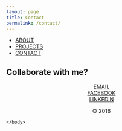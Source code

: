 ```yaml
---
layout: page
title: Contact
permalink: /contact/
---
```

<html>

<ul>
  <li><a class="active" href="http://rhearamakrishnan.com">ABOUT</a></li>
  <li><a href="http://rhearamakrishnan.com/projects">PROJECTS</a></li>
  <li><a href="http://rhearamakrishnan.com/contact">CONTACT</a></li>
</ul>

  <body>

<section>


<h2>Collaborate with me?</h2>
<p>

<center>
<a href="mailto:reramakrishnan@gmail.com?Subject=Hey%20Rhea" target="_top">EMAIL</a><br>
<a href="https://www.facebook.com/reramakrishnan">FACEBOOK</a><br>
<a href="https://www.linkedin.com/in/rhea-ramakrishnan-693047b2?trk=hp-identity-name">LINKEDIN</a>
</center>

</p>
</section>

<div class="wrapper">
    <div id="footer">
        <center>&copy; 2016</center>
    </div>
</div>

    </body>
</html>
